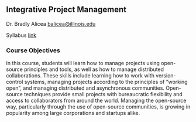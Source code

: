 ## Integrative Project Management 

Dr. Bradly Alicea
[balicea@illinois.edu](mailto:balicea@illinois.edu)

Syllabus [link](https://github.com/OREL-group/Project-Management/tree/main/Syllabus)

### Course Objectives
In this course, students will learn how to manage projects using open-source principles and tools, as well as how to manage distributed collaborations. These skills include learning how to work with version-control systems, managing projects according to the principles of “working open”, and managing distributed and asynchronous communities. Open-source techniques provide small projects with bureaucratic flexibility and access to collaborators from around the world. Managing the open-source way, particularly through the use of open-source communities, is growing in popularity among large corporations and startups alike. 

